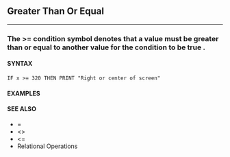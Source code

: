 ## Greater Than Or Equal
---

### The >= condition symbol denotes that a value must be greater than or equal to another value for the condition to be true .

#### SYNTAX

`IF x >= 320 THEN PRINT "Right or center of screen"`

#### EXAMPLES


#### SEE ALSO
* =
* <>
* <=
* Relational Operations
